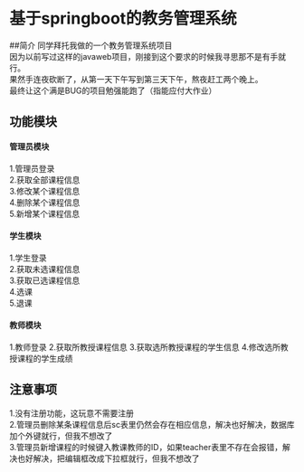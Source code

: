 # 基于springboot的教务管理系统
##简介
同学拜托我做的一个教务管理系统项目  
因为以前写过这样的javaweb项目，刚接到这个要求的时候我寻思那不是有手就行。  
果然手连夜砍断了，从第一天下午写到第三天下午，熬夜赶工两个晚上。  
最终让这个满是BUG的项目勉强能跑了（指能应付大作业）  

## 功能模块
#### 管理员模块
1.管理员登录  
2.获取全部课程信息  
3.修改某个课程信息  
4.删除某个课程信息  
5.新增某个课程信息  
#### 学生模块
1.学生登录  
2.获取未选课程信息  
3.获取已选课程信息  
4.选课  
5.退课  
#### 教师模块
1.教师登录
2.获取所教授课程信息
3.获取选所教授课程的学生信息
4.修改选所教授课程的学生成绩

## 注意事项
1.没有注册功能，这玩意不需要注册  
2.管理员删除某条课程信息后sc表里仍然会存在相应信息，解决也好解决，数据库加个外键就行，但我不想改了  
3.管理员新增课程的时候键入教课教师的ID，如果teacher表里不存在会报错，解决也好解决，把编辑框改成下拉框就行，但我不想改了
